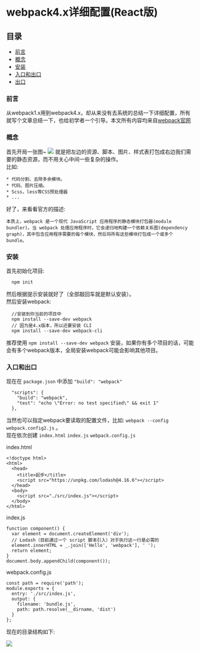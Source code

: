 # webpack4.x详细配置(React版)
## 目录
* [前言](#前言)
* [概念](#概念)
* [安装](#安装)
* [入口和出口](#入口和出口)
* [出口](#出口)

### 前言
从webpack1.x用到webpack4.x，却从来没有去系统的总结一下详细配置，所有就写个文章总结一下，也给初学者一个引导。本文所有内容均来自[webpack官网](https://www.webpackjs.com/)


### 概念
首先开局一张图~
![](https://github.com/yumi41/webpack4.x/blob/master/images/webpack_logo.jpg)
就是把左边的资源、脚本、图片、样式表打包成右边我们需要的静态资源，而不用关心中间一些复杂的操作。
</br>
比如:

    * 代码分割、去除多余模块。
    * 代码、图片压缩。
    * Scss，less等CSS预处理器
    * ...
    
好了，来看看官方的描述:</br>
    
    本质上，webpack 是一个现代 JavaScript 应用程序的静态模块打包器(module bundler)。当 webpack 处理应用程序时，它会递归地构建一个依赖关系图(dependency graph)，其中包含应用程序需要的每个模块，然后将所有这些模块打包成一个或多个 bundle。
    
### 安装
首先初始化项目:
      
      npm init
然后根据提示安装就好了（全部敲回车就是默认安装）。</br>
然后安装webpack:

      //安装到你当前的项目中
      npm install --save-dev webpack
      // 因为是4.x版本，所以还要安装 CLI
      npm install --save-dev webpack-cli  
推荐使用 `npm install --save-dev webpack` 安装，如果你有多个项目的话，可能会有多个webpack版本，全局安装webpack可能会影响其他项目。</br>

### 入口和出口
现在在 `package.json` 中添加 `"build": "webpack"`
```
  "scripts": {
    "build": "webpack",
    "test": "echo \"Error: no test specified\" && exit 1"
  },
```
当然也可以指定webpack要读取的配置文件，比如: `webpack --config webpack.config2.js` 。</br>
现在依次创建 `index.html` `index.js` `webpack.config.js`

index.html
```
<!doctype html>
<html>
  <head>
    <title>起步</title>
    <script src="https://unpkg.com/lodash@4.16.6"></script>
  </head>
  <body>
    <script src="./src/index.js"></script>
  </body>
</html>
```
index.js
```
function component() {
  var element = document.createElement('div');
  // Lodash（目前通过一个 script 脚本引入）对于执行这一行是必需的
  element.innerHTML = _.join(['Hello', 'webpack'], ' ');
  return element;
}
document.body.appendChild(component());
```
webpack.config.js
```
const path = require('path');
module.exports = {
  entry: './src/index.js',
  output: {
    filename: 'bundle.js',
    path: path.resolve(__dirname, 'dist')
  }
};
```
现在的目录结构如下:

![](https://github.com/yumi41/webpack4.x/blob/master/images/input_output.jpg)

      

